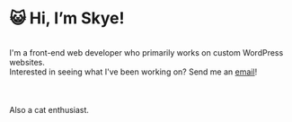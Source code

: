 <h1>😺 Hi, I’m Skye! </h1>
<br>
I'm a front-end web developer who primarily works on custom WordPress websites.
<br>
Interested in seeing what I've been working on? Send me an <a href="mailto:seliyang@gmail.com">email</a>!
<br><br><br><br>
Also a cat enthusiast.
<br><br>


<!---
nyanbeans/nyanbeans is a ✨ special ✨ repository because its `README.md` (this file) appears on your GitHub profile.
You can click the Preview link to take a look at your changes.
--->
